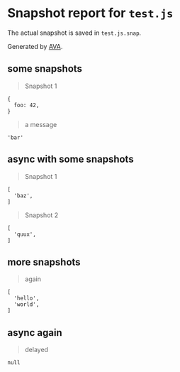 # Snapshot report for `test.js`

The actual snapshot is saved in `test.js.snap`.

Generated by [AVA](https://avajs.dev).

## some snapshots

> Snapshot 1

    {
      foo: 42,
    }

> a message

    'bar'

## async with some snapshots

> Snapshot 1

    [
      'baz',
    ]

> Snapshot 2

    [
      'quux',
    ]

## more snapshots

> again

    [
      'hello',
      'world',
    ]

## async again

> delayed

    null
